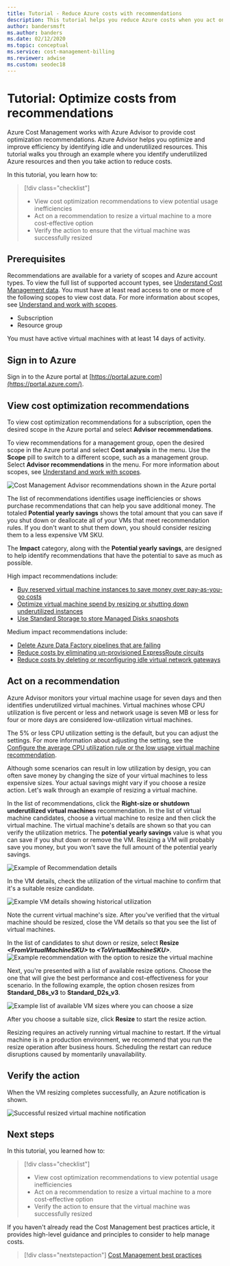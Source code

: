```yaml
---
title: Tutorial - Reduce Azure costs with recommendations
description: This tutorial helps you reduce Azure costs when you act on optimization recommendations.
author: bandersmsft
ms.author: banders
ms.date: 02/12/2020
ms.topic: conceptual
ms.service: cost-management-billing
ms.reviewer: adwise
ms.custom: seodec18
---
```


# Tutorial: Optimize costs from recommendations

Azure Cost Management works with Azure Advisor to provide cost optimization recommendations. Azure Advisor helps you optimize and improve efficiency by identifying idle and underutilized resources. This tutorial walks you through an example where you identify underutilized Azure resources and then you take action to reduce costs.

In this tutorial, you learn how to:

> [!div class="checklist"]
> * View cost optimization recommendations to view potential usage inefficiencies
> * Act on a recommendation to resize a virtual machine to a more cost-effective option
> * Verify the action to ensure that the virtual machine was successfully resized

## Prerequisites
Recommendations are available for a variety of scopes and Azure account types. To view the full list of supported account types, see [Understand Cost Management data](understand-cost-mgt-data.md). You must have at least read access to one or more of the following scopes to view cost data. For more information about scopes, see [Understand and work with scopes](understand-work-scopes.md).

- Subscription
- Resource group

You must have active virtual machines with at least 14 days of activity.

## Sign in to Azure
Sign in to the Azure portal at [https://portal.azure.com](https://portal.azure.com/).

## View cost optimization recommendations

To view cost optimization recommendations for a subscription, open the desired scope in the Azure portal and select **Advisor recommendations**.

To view recommendations for a management group, open the desired scope in the Azure portal and select **Cost analysis** in the menu. Use the **Scope** pill to switch to a different scope, such as a management group. Select **Advisor recommendations** in the menu. For more information about scopes, see [Understand and work with scopes](understand-work-scopes.md).

![Cost Management Advisor recommendations shown in the Azure portal](./media/tutorial-acm-opt-recommendations/advisor-recommendations.png)

The list of recommendations identifies usage inefficiencies or shows purchase recommendations that can help you save additional money. The totaled **Potential yearly savings** shows the total amount that you can save if you shut down or deallocate all of your VMs that meet recommendation rules. If you don't want to shut them down, you should consider resizing them to a less expensive VM SKU.

The **Impact** category, along with the **Potential yearly savings**, are designed to help identify recommendations that have the potential to save as much as possible.

High impact recommendations include:
- [Buy reserved virtual machine instances to save money over pay-as-you-go costs](../../advisor/advisor-cost-recommendations.md#buy-reserved-virtual-machine-instances-to-save-money-over-pay-as-you-go-costs)
- [Optimize virtual machine spend by resizing or shutting down underutilized instances](../../advisor/advisor-cost-recommendations.md#optimize-virtual-machine-spend-by-resizing-or-shutting-down-underutilized-instances)
- [Use Standard Storage to store Managed Disks snapshots](../../advisor/advisor-cost-recommendations.md#use-standard-snapshots-for-managed-disks)

Medium impact recommendations include:
- [Delete Azure Data Factory pipelines that are failing](../../advisor/advisor-cost-recommendations.md#delete-azure-data-factory-pipelines-that-are-failing)
- [Reduce costs by eliminating un-provisioned ExpressRoute circuits](../../advisor/advisor-cost-recommendations.md#reduce-costs-by-eliminating-unprovisioned-expressroute-circuits)
- [Reduce costs by deleting or reconfiguring idle virtual network gateways](../../advisor/advisor-cost-recommendations.md#reduce-costs-by-deleting-or-reconfiguring-idle-virtual-network-gateways)

## Act on a recommendation

Azure Advisor monitors your virtual machine usage for seven days and then identifies underutilized virtual machines. Virtual machines whose CPU utilization is five percent or less and network usage is seven MB or less for four or more days are considered low-utilization virtual machines.

The 5% or less CPU utilization setting is the default, but you can adjust the settings. For more information about adjusting the setting, see the [Configure the average CPU utilization rule or the low usage virtual machine recommendation](../../advisor/advisor-get-started.md#configure-low-usage-vm-recommendation).

Although some scenarios can result in low utilization by design, you can often save money by changing the size of your virtual machines to less expensive sizes. Your actual savings might vary if you choose a resize action. Let's walk through an example of resizing a virtual machine.

In the list of recommendations, click the **Right-size or shutdown underutilized virtual machines** recommendation. In the list of virtual machine candidates, choose a virtual machine to resize and then click the virtual machine. The virtual machine's details are shown so that you can verify the utilization metrics. The **potential yearly savings** value is what you can save if you shut down or remove the VM. Resizing a VM will probably save you money, but you won't save the full amount of the potential yearly savings.

![Example of Recommendation details](./media/tutorial-acm-opt-recommendations/recommendation-details.png)

In the VM details, check the utilization of the virtual machine to confirm that it's a suitable resize candidate.

![Example VM details showing historical utilization](./media/tutorial-acm-opt-recommendations/vm-details.png)

Note the current virtual machine's size. After you've verified that the virtual machine should be resized, close the VM details so that you see the list of virtual machines.

In the list of candidates to shut down or resize, select **Resize _&lt;FromVirtualMachineSKU&gt;_ to _&lt;ToVirtualMachineSKU&gt;_**.
![Example recommendation with the option to resize the virtual machine](./media/tutorial-acm-opt-recommendations/resize-vm.png)

Next, you're presented with a list of available resize options. Choose the one that will give the best performance and cost-effectiveness for your scenario. In the following example, the option chosen resizes from **Standard_D8s_v3** to **Standard_D2s_v3**.

![Example list of available VM sizes where you can choose a size](./media/tutorial-acm-opt-recommendations/choose-size.png)

After you choose a suitable size, click **Resize** to start the resize action.

Resizing requires an actively running virtual machine to restart. If the virtual machine is in a production environment, we recommend that you run the resize operation after business hours. Scheduling the restart can reduce disruptions caused by momentarily unavailability.

## Verify the action

When the VM resizing completes successfully, an Azure notification is shown.

![Successful resized virtual machine notification](./media/tutorial-acm-opt-recommendations/resized-notification.png)

## Next steps

In this tutorial, you learned how to:

> [!div class="checklist"]
> * View cost optimization recommendations to view potential usage inefficiencies
> * Act on a recommendation to resize a virtual machine to a more cost-effective option
> * Verify the action to ensure that the virtual machine was successfully resized

If you haven't already read the Cost Management best practices article, it provides high-level guidance and principles to consider to help manage costs.

> [!div class="nextstepaction"]
> [Cost Management best practices](cost-mgt-best-practices.md)
